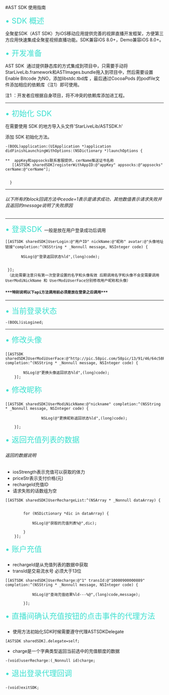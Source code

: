 
#AST SDK 使用指南


 <font color=#40E0D0 size=5> •	SDK 概述</font>


全聚星SDK（AST SDK）为iOS移动应用提供完善的视屏直播开发框架，方便第三方应用快速集成全聚星视频直播功能。SDK兼容iOS 8.0+，Demo兼容iOS 8.0+。


 <font color=#40E0D0 size=5> •	开发准备</font>

AST SDK  通过提供静态库的方式集成到项目中，只需要手动将StarLiveLib.framework和ASTImages.bundle拖入到项目中，然后需要设置Enable Bitcode 为NO，添加libstdc.tbd库 ，最后通过CocoaPods 的podfile文件添加相应的依赖库（注1）即可使用。

注1 ：开发者应根据自身项目，将不冲突的依赖库添加进工程。





---


  <font color=#40E0D0 size=5> • 初始化 SDK</font>

在需要使用 SDK 的地方导入头文件'StarLiveLib/ASTSDK.h'
 
添加 SDK 初始化方法。
 
 

```
-(BOOL)application:(UIApplication *)application didFinishLaunchingWithOptions:(NSDictionary *)launchOptions {
   
**  appKey和appsocks联系客服提供，cerName推送证书名称
   [[ASTSDK sharedSDK]registerWithAppID:@"appKey" appsocks:@"appsocks" cerName:@"cerName"];

 
  }
```

---



###### *以下所有的block回调方法中ceode=1表示是请求成功，其他数值表示请求失败并且返回的message说明了失败原因*

---

 

  <font color=#40E0D0 size=5> • 登录SDK </font>一般是放在用户登录成功后调用

```
[[ASTSDK sharedSDK]UserLogin:@"用户ID" nickName:@"昵称" avatar:@"头像地址链接"completion:^(NSString * _Nonnull message, NSInteger code) {
            
       NSLog(@"登录返回状态%ld",(long)code);

      
 }];
 （此处需要注意只有第一次登录设置的名字和头像有效 后期调用名字和头像不会变需要调用UserModiNickName 和 UserModiUserFace分别修改用户昵称和头像）
```

####  `***特别说明以下api方法调用前必须是放在登录之后调用***`


---


 <font color=#40E0D0 size=5> • 当前登录状态 </font>
```
-(BOOL)isLogined;
```



---
<font color=#40E0D0 size=5> • 修改头像</font>
### 

 
```
[[ASTSDK sharedSDK]UserModiUserFace:@"http://pic.58pic.com/58pic/13/91/46/64c58PICRTg_1024.png" completion:^(NSString * _Nonnull message, NSInteger code) {
    
        NSLog(@"更换头像返回状态%ld",(long)code);
    }];
```

<font color=#40E0D0 size=5> • 修改昵称</font>
### 

   
```
[[ASTSDK sharedSDK]UserModiNickName:@"nickname" completion:^(NSString * _Nonnull message, NSInteger code) {

                NSLog(@"更换昵称返回状态%ld",(long)code);
 
    }];
```


<font color=#40E0D0 size=5> • 返回充值列表的数据</font>
### 
###### 返回的数据说明
- iosStrength表示充值可以获取的体力
- priceStr表示支付价格(元)
- rechargeId充值ID
- 请求失败的话数组为空
 
```
[[ASTSDK sharedSDK]UserRechargeList:^(NSArray * _Nonnull dataArray) {
    
        
        for (NSDictionary *dic in dataArray) {
            
            NSLog(@"获取的充值列表%@",dic);
            
        }
    }];
```


<font color=#40E0D0 size=5> • 账户充值</font>
### 

-  rechargeId是从充值列表的数据中获取
-  transId是交易流水号 必须大于13位

```
[[ASTSDK sharedSDK]UserRecharge:@"1" transId:@"10000900000889" completion:^(NSString * _Nonnull message, NSInteger code) {
            
            NSLog(@"查询充值结果%ld---%@",(long)code,message);
            
        }];
```


<font color=#40E0D0 size=5> • 直播间确认充值按钮的点击事件的代理方法</font>
### 

- 使用方法初始化SDK时候需要遵守代理ASTSDKDelegate
 
 
```
[ASTSDK sharedSDK].delegate=self;
```


- charge是一个字典类型返回当前选中的充值额度的数据
 

```
-(void)userRecharge:(_Nonnull id)charge;
```


<font color=#40E0D0 size=5> • 退出登录代理回调</font>
### 


```
-(void)exitSDK;
```

    

    
